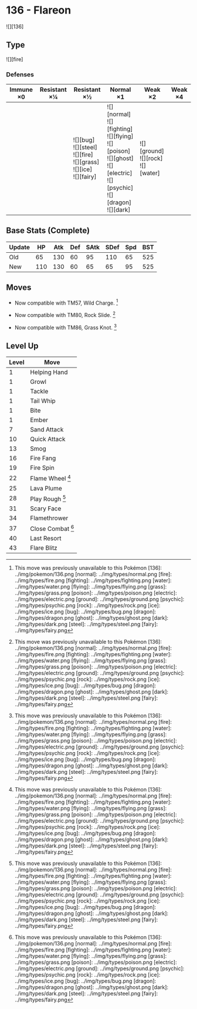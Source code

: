 # 136 - Flareon
![][136]

## Type

![][fire]

### Defenses

Immune ×0 | Resistant ×¼ | Resistant ×½                                                                         | Normal ×1                                                                                                                                         | Weak ×2                                      | Weak ×4 | 
---       | ---          | ---                                                                                  | ---                                                                                                                                               | ---                                          | ---     | 
          |              | ![][bug]<br> ![][steel]<br> ![][fire]<br> ![][grass]<br> ![][ice]<br> ![][fairy]<br> | ![][normal]<br> ![][fighting]<br> ![][flying]<br> ![][poison]<br> ![][ghost]<br> ![][electric]<br> ![][psychic]<br> ![][dragon]<br> ![][dark]<br> | ![][ground]<br> ![][rock]<br> ![][water]<br> |         | 

## Base Stats (Complete)

Update | HP  | Atk | Def | SAtk | SDef | Spd | BST | 
---    | --- | --- | --- | ---  | ---  | --- | --- | 
Old    | 65  | 130 | 60  | 95   | 110  | 65  | 525 | 
New    | 110 | 130 | 60  | 65   | 65   | 95  | 525 | 

## Moves

 - Now compatible with TM57, Wild Charge. [^1]

 - Now compatible with TM80, Rock Slide. [^1]

 - Now compatible with TM86, Grass Knot. [^1]

## Level Up

Level | Move              | 
---   | ---               | 
1     | Helping Hand      | 
1     | Growl             | 
1     | Tackle            | 
1     | Tail Whip         | 
1     | Bite              | 
1     | Ember             | 
7     | Sand Attack       | 
10    | Quick Attack      | 
13    | Smog              | 
16    | Fire Fang         | 
19    | Fire Spin         | 
22    | Flame Wheel [^1]  | 
25    | Lava Plume        | 
28    | Play Rough [^1]   | 
31    | Scary Face        | 
34    | Flamethrower      | 
37    | Close Combat [^1] | 
40    | Last Resort       | 
43    | Flare Blitz       | 

[^1]: This move was previously unavailable to this Pokémon
[136]: ../img/pokemon/136.png
[normal]: ../img/types/normal.png
[fire]: ../img/types/fire.png
[fighting]: ../img/types/fighting.png
[water]: ../img/types/water.png
[flying]: ../img/types/flying.png
[grass]: ../img/types/grass.png
[poison]: ../img/types/poison.png
[electric]: ../img/types/electric.png
[ground]: ../img/types/ground.png
[psychic]: ../img/types/psychic.png
[rock]: ../img/types/rock.png
[ice]: ../img/types/ice.png
[bug]: ../img/types/bug.png
[dragon]: ../img/types/dragon.png
[ghost]: ../img/types/ghost.png
[dark]: ../img/types/dark.png
[steel]: ../img/types/steel.png
[fairy]: ../img/types/fairy.png
